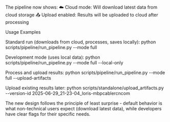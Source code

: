  The pipeline now shows:
  ☁️  Cloud mode: Will download latest data from cloud storage
  📤 Upload enabled: Results will be uploaded to cloud after processing

  Usage Examples

  Standard run (downloads from cloud, processes, saves locally):
  python scripts/pipeline/run_pipeline.py --mode full

  Development mode (uses local data):
  python scripts/pipeline/run_pipeline.py --mode full --local-only

  Process and upload results:
  python scripts/pipeline/run_pipeline.py --mode full --upload-artifacts

  Upload existing results later:
  python scripts/standalone/upload_artifacts.py --version-id 2025-06-29_21-23-04_loris-mbpcablercncom

  The new design follows the principle of least surprise - default behavior is what non-technical users expect (download latest data),
  while developers have clear flags for their specific needs.

